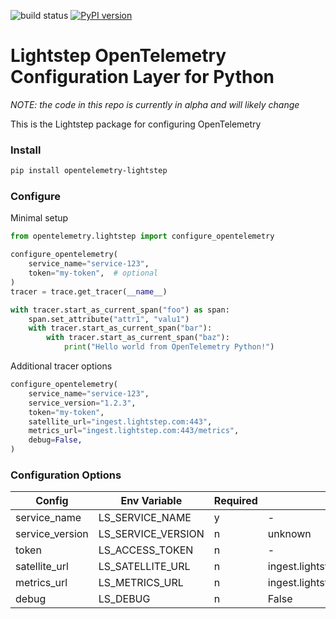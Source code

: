![build status](https://github.com/lightstep/opentelemetry-python/workflows/build/badge.svg) [![PyPI version](https://badge.fury.io/py/opentelemetry-lightstep.svg)](https://badge.fury.io/py/opentelemetry-lightstep)

# Lightstep OpenTelemetry Configuration Layer for Python

*NOTE: the code in this repo is currently in alpha and will likely change*

This is the Lightstep package for configuring OpenTelemetry

### Install

```bash
pip install opentelemetry-lightstep
```

### Configure

Minimal setup

```python
from opentelemetry.lightstep import configure_opentelemetry

configure_opentelemetry(
    service_name="service-123",
    token="my-token",  # optional
)
tracer = trace.get_tracer(__name__)

with tracer.start_as_current_span("foo") as span:
    span.set_attribute("attr1", "valu1")
    with tracer.start_as_current_span("bar"):
        with tracer.start_as_current_span("baz"):
            print("Hello world from OpenTelemetry Python!")

```

Additional tracer options

```python
configure_opentelemetry(
    service_name="service-123",
    service_version="1.2.3",
    token="my-token",
    satellite_url="ingest.lightstep.com:443",
    metrics_url="ingest.lightstep.com:443/metrics",
    debug=False,
)

```

### Configuration Options

|Config|Env Variable|Required|Default|
|------|------------|--------|-------|
|service_name|LS_SERVICE_NAME|y|-|
|service_version|LS_SERVICE_VERSION|n|unknown|
|token|LS_ACCESS_TOKEN|n|-|
|satellite_url|LS_SATELLITE_URL|n|ingest.lightstep.com:443|
|metrics_url|LS_METRICS_URL|n|ingest.lightstep.com:443/metrics|
|debug|LS_DEBUG|n|False|
